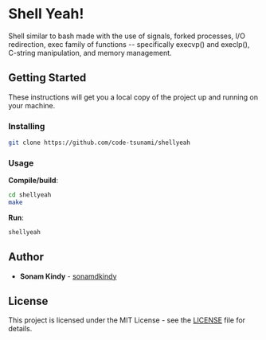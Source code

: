 # Shell Yeah!

Shell similar to bash made with the use of signals, forked processes, I/O redirection, exec family of functions -- specifically execvp() and execlp(), C-string manipulation, and memory management. 

## Getting Started

These instructions will get you a local copy of the project up and running on your machine.

### Installing
```sh
git clone https://github.com/code-tsunami/shellyeah
```

### Usage

**Compile/build**:
```sh
cd shellyeah
make
```

**Run**:
```sh
shellyeah
```

## Author

* **Sonam Kindy** - [sonamdkindy](https://github.com/sonamdkindy)

## License

This project is licensed under the MIT License - see the [LICENSE](LICENSE) file for details.
